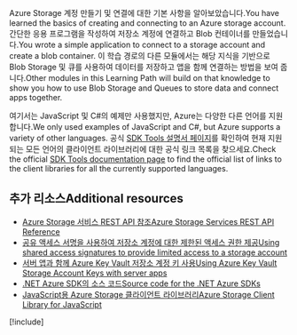 <span data-ttu-id="20653-101">Azure Storage 계정 만들기 및 연결에 대한 기본 사항을 알아보았습니다.</span><span class="sxs-lookup"><span data-stu-id="20653-101">You have learned the basics of creating and connecting to an Azure storage account.</span></span> <span data-ttu-id="20653-102">간단한 응용 프로그램을 작성하여 저장소 계정에 연결하고 Blob 컨테이너를 만들었습니다.</span><span class="sxs-lookup"><span data-stu-id="20653-102">You wrote a simple application to connect to a storage account and create a blob container.</span></span> <span data-ttu-id="20653-103">이 학습 경로의 다른 모듈에서는 해당 지식을 기반으로 Blob Storage 및 큐를 사용하여 데이터를 저장하고 앱을 함께 연결하는 방법을 보여 줍니다.</span><span class="sxs-lookup"><span data-stu-id="20653-103">Other modules in this Learning Path will build on that knowledge to show you how to use Blob Storage and Queues to store data and connect apps together.</span></span>

<span data-ttu-id="20653-104">여기서는 JavaScript 및 C#의 예제만 사용했지만, Azure는 다양한 다른 언어를 지원합니다.</span><span class="sxs-lookup"><span data-stu-id="20653-104">We only used examples of JavaScript and C#, but Azure supports a variety of other languages.</span></span> <span data-ttu-id="20653-105">공식 [SDK Tools 설명서 페이지](https://docs.microsoft.com/azure/#pivot=sdkstools)를 확인하여 현재 지원되는 모든 언어의 클라이언트 라이브러리에 대한 공식 링크 목록을 찾으세요.</span><span class="sxs-lookup"><span data-stu-id="20653-105">Check the official [SDK Tools documentation page](https://docs.microsoft.com/azure/#pivot=sdkstools) to find the official list of links to the client libraries for all the currently supported languages.</span></span>

## <a name="additional-resources"></a><span data-ttu-id="20653-106">추가 리소스</span><span class="sxs-lookup"><span data-stu-id="20653-106">Additional resources</span></span>

- [<span data-ttu-id="20653-107">Azure Storage 서비스 REST API 참조</span><span class="sxs-lookup"><span data-stu-id="20653-107">Azure Storage Services REST API Reference</span></span>](https://docs.microsoft.com/rest/api/storageservices/)
- [<span data-ttu-id="20653-108">공유 액세스 서명을 사용하여 저장소 계정에 대한 제한된 액세스 권한 제공</span><span class="sxs-lookup"><span data-stu-id="20653-108">Using shared access signatures to provide limited access to a storage account</span></span>](https://docs.microsoft.com/azure/storage/common/storage-dotnet-shared-access-signature-part-1)
- [<span data-ttu-id="20653-109">서버 앱과 함께 Azure Key Vault 저장소 계정 키 사용</span><span class="sxs-lookup"><span data-stu-id="20653-109">Using Azure Key Vault Storage Account Keys with server apps</span></span>](https://docs.microsoft.com/azure/key-vault/key-vault-ovw-storage-keys)
- [<span data-ttu-id="20653-110">.NET Azure SDK의 소스 코드</span><span class="sxs-lookup"><span data-stu-id="20653-110">Source code for the .NET Azure SDKs</span></span>](https://github.com/Azure/azure-sdk-for-net)
- [<span data-ttu-id="20653-111">JavaScript용 Azure Storage 클라이언트 라이브러리</span><span class="sxs-lookup"><span data-stu-id="20653-111">Azure Storage Client Library for JavaScript</span></span>](https://github.com/Azure/azure-storage-node#azure-storage-javascript-client-library-for-browsers)

[!include[](../../../includes/azure-sandbox-cleanup.md)]